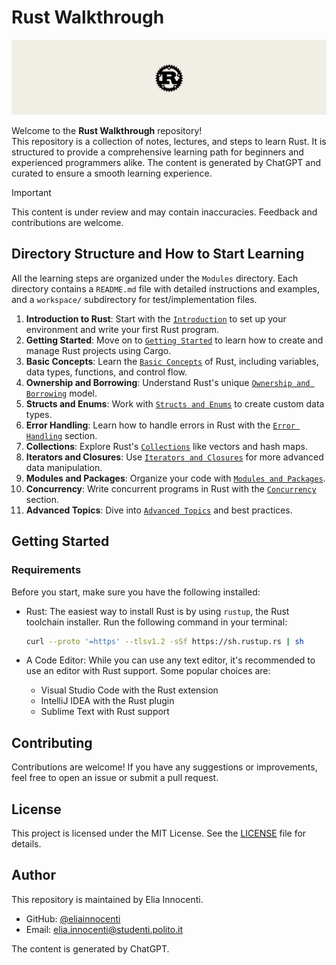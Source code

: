 # Rust Walkthrough

![rust](resources/rust_logo.png)

Welcome to the **Rust Walkthrough** repository!  
This repository is a collection of notes, lectures, and steps to learn Rust. It is structured to provide a comprehensive learning path for beginners and experienced programmers alike. The content is generated by ChatGPT and curated to ensure a smooth learning experience.

> [!IMPORTANT] 
> This content is under review and may contain inaccuracies. Feedback and contributions are welcome.

## Directory Structure and How to Start Learning

All the learning steps are organized under the `Modules` directory. Each directory contains a `README.md` file with detailed instructions and examples, and a `workspace/` subdirectory for test/implementation files.

1. **Introduction to Rust**: Start with the [`Introduction`](Modules/00-Introduction/README.md) to set up your environment and write your first Rust program.
2. **Getting Started**: Move on to [`Getting Started`](Modules/01-Getting-Started/README.md) to learn how to create and manage Rust projects using Cargo.
3. **Basic Concepts**: Learn the [`Basic Concepts`](Modules/02-Basic-Concepts/README.md) of Rust, including variables, data types, functions, and control flow.
4. **Ownership and Borrowing**: Understand Rust's unique [`Ownership and Borrowing`](Modules/03-Ownership-and-Borrowing/README.md) model.
5. **Structs and Enums**: Work with [`Structs and Enums`](Modules/04-Structs-and-Enums/README.md) to create custom data types.
6. **Error Handling**: Learn how to handle errors in Rust with the [`Error Handling`](Modules/05-Error-Handling/README.md) section.
7. **Collections**: Explore Rust's [`Collections`](Modules/06-Collections/README.md) like vectors and hash maps.
8. **Iterators and Closures**: Use [`Iterators and Closures`](Modules/07-Iterators-and-Closures/README.md) for more advanced data manipulation.
9. **Modules and Packages**: Organize your code with [`Modules and Packages`](Modules/08-Modules-and-Packages/README.md).
10. **Concurrency**: Write concurrent programs in Rust with the [`Concurrency`](Modules/09-Concurrency/README.md) section.
11. **Advanced Topics**: Dive into [`Advanced Topics`](Modules/10-Advanced-Topics/README.md) and best practices.

## Getting Started

### Requirements

Before you start, make sure you have the following installed:

- Rust: The easiest way to install Rust is by using `rustup`, the Rust toolchain installer. Run the following command in your terminal:

    ```sh
    curl --proto '=https' --tlsv1.2 -sSf https://sh.rustup.rs | sh
    ```

- A Code Editor: While you can use any text editor, it's recommended to use an editor with Rust support. Some popular choices are:
    - Visual Studio Code with the Rust extension
    - IntelliJ IDEA with the Rust plugin
    - Sublime Text with Rust support

## Contributing

Contributions are welcome! If you have any suggestions or improvements, feel free to open an issue or submit a pull request.

## License

This project is licensed under the MIT License. See the [LICENSE](LICENSE) file for details.

## Author

This repository is maintained by Elia Innocenti.

- GitHub: [@eliainnocenti](https://github.com/eliainnocenti)
- Email: [elia.innocenti@studenti.polito.it](mailto:elia.innocenti@studenti.polito.it)

The content is generated by ChatGPT.
